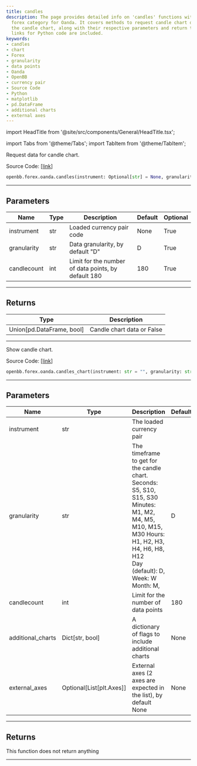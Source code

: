 ```yaml
---
title: candles
description: The page provides detailed info on 'candles' functions within the OpenBB
  forex category for Oanda. It covers methods to request candle chart data and display
  the candle chart, along with their respective parameters and return types. Source
  links for Python code are included.
keywords:
- candles
- chart
- Forex
- granularity
- data points
- Oanda
- OpenBB
- currency pair
- Source Code
- Python
- matplotlib
- pd.DataFrame
- additional charts
- external axes
---
```


import HeadTitle from '@site/src/components/General/HeadTitle.tsx';

<HeadTitle title="forex.oanda.candles - Reference | OpenBB SDK Docs" />

import Tabs from '@theme/Tabs';
import TabItem from '@theme/TabItem';

<Tabs>
<TabItem value="model" label="Model" default>

Request data for candle chart.

Source Code: [[link](https://github.com/OpenBB-finance/OpenBBTerminal/tree/main/openbb_terminal/forex/oanda/oanda_model.py#L581)]

```python
openbb.forex.oanda.candles(instrument: Optional[str] = None, granularity: str = "D", candlecount: int = 180)
```

---

## Parameters

| Name | Type | Description | Default | Optional |
| ---- | ---- | ----------- | ------- | -------- |
| instrument | str | Loaded currency pair code | None | True |
| granularity | str | Data granularity, by default "D" | D | True |
| candlecount | int | Limit for the number of data points, by default 180 | 180 | True |


---

## Returns

| Type | Description |
| ---- | ----------- |
| Union[pd.DataFrame, bool] | Candle chart data or False |
---

</TabItem>
<TabItem value="view" label="Chart">

Show candle chart.

Source Code: [[link](https://github.com/OpenBB-finance/OpenBBTerminal/tree/main/openbb_terminal/forex/oanda/oanda_view.py#L294)]

```python
openbb.forex.oanda.candles_chart(instrument: str = "", granularity: str = "D", candlecount: int = 180, additional_charts: Optional[Dict[str, bool]] = None, external_axes: Optional[List[matplotlib.axes._axes.Axes]] = None)
```

---

## Parameters

| Name | Type | Description | Default | Optional |
| ---- | ---- | ----------- | ------- | -------- |
| instrument | str | The loaded currency pair |  | True |
| granularity | str | The timeframe to get for the candle chart. Seconds: S5, S10, S15, S30<br/>Minutes: M1, M2, M4, M5, M10, M15, M30 Hours: H1, H2, H3, H4, H6, H8, H12<br/>Day (default): D, Week: W Month: M, | D | True |
| candlecount | int | Limit for the number of data points | 180 | True |
| additional_charts | Dict[str, bool] | A dictionary of flags to include additional charts | None | True |
| external_axes | Optional[List[plt.Axes]] | External axes (2 axes are expected in the list), by default None | None | True |


---

## Returns

This function does not return anything

---

</TabItem>
</Tabs>

